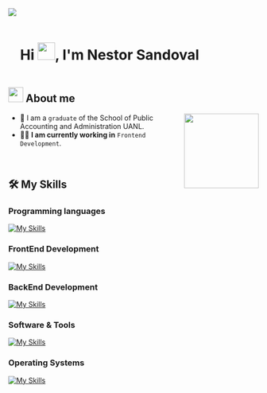 <!--horizontal divider(gradiant)-->
<img src="https://user-images.githubusercontent.com/73097560/115834477-dbab4500-a447-11eb-908a-139a6edaec5c.gif">

<!--h1 without bottom border-->

<div id="user-content-toc">
  <ul align="left">
    <summary><h1 style="display: inline-block">Hi <img src="https://media.giphy.com/media/hvRJCLFzcasrR4ia7z/giphy.gif" width="35">, I'm Nestor Sandoval</h1></summary>
  </ul>
</div>


<!--About Me-->

## <picture><img src = "https://github.com/7oSkaaa/7oSkaaa/blob/main/Images/about_me.gif?raw=true" width = 30px></picture> About me

<picture> <img align="right" src="https://media.tenor.com/3WpDDjIaIuAAAAAM/fabulous-milhousevanhouten.gif" width = 150px></picture>

- :school: I am a `graduate` of the School of Public Accounting and Administration UANL. 
- :technologist: **I am currently working in** `Frontend Development`.

<br>

## 🛠️ My Skills

### Programming languages
[![My Skills](https://skillicons.dev/icons?i=js,ts)](https://skillicons.dev)

### FrontEnd Development
[![My Skills](https://skillicons.dev/icons?i=react,nextjs,tailwind,html,css,vscode)](https://skillicons.dev)

### BackEnd Development
[![My Skills](https://skillicons.dev/icons?i=cs,net,visualstudio)](https://skillicons.dev)

### Software & Tools
[![My Skills](https://skillicons.dev/icons?i=git,github,figma,photoshop)](https://skillicons.dev)

### Operating Systems
[![My Skills](https://skillicons.dev/icons?i=linux)](https://skillicons.dev)



<br>




